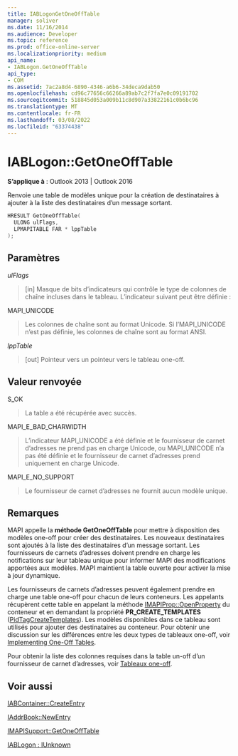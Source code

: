 ```yaml
---
title: IABLogonGetOneOffTable
manager: soliver
ms.date: 11/16/2014
ms.audience: Developer
ms.topic: reference
ms.prod: office-online-server
ms.localizationpriority: medium
api_name:
- IABLogon.GetOneOffTable
api_type:
- COM
ms.assetid: 7ac2a8d4-6890-4346-a6b6-34deca9dab50
ms.openlocfilehash: cd96c77656c66266a89ab7c2f7fa7e0c09191702
ms.sourcegitcommit: 518845d053a009b11c8d907a33822161c0b6bc96
ms.translationtype: MT
ms.contentlocale: fr-FR
ms.lasthandoff: 03/08/2022
ms.locfileid: "63374438"
---
```

# <a name="iablogongetoneofftable"></a>IABLogon::GetOneOffTable

  
  
**S’applique à** : Outlook 2013 | Outlook 2016 
  
Renvoie une table de modèles unique pour la création de destinataires à ajouter à la liste des destinataires d’un message sortant.
  
```cpp
HRESULT GetOneOffTable(
  ULONG ulFlags,
  LPMAPITABLE FAR * lppTable
);
```

## <a name="parameters"></a>Paramètres

 _ulFlags_
  
> [in] Masque de bits d’indicateurs qui contrôle le type de colonnes de chaîne incluses dans le tableau. L’indicateur suivant peut être définie :
    
MAPI_UNICODE 
  
> Les colonnes de chaîne sont au format Unicode. Si l’MAPI_UNICODE n’est pas définie, les colonnes de chaîne sont au format ANSI.
    
 _lppTable_
  
> [out] Pointeur vers un pointeur vers le tableau one-off.
    
## <a name="return-value"></a>Valeur renvoyée

S_OK 
  
> La table a été récupérée avec succès.
    
MAPI_E_BAD_CHARWIDTH 
  
> L’indicateur MAPI_UNICODE a été définie et le fournisseur de carnet d’adresses ne prend pas en charge Unicode, ou MAPI_UNICODE n’a pas été définie et le fournisseur de carnet d’adresses prend uniquement en charge Unicode.
    
MAPI_E_NO_SUPPORT 
  
> Le fournisseur de carnet d’adresses ne fournit aucun modèle unique.
    
## <a name="remarks"></a>Remarques

MAPI appelle la **méthode GetOneOffTable** pour mettre à disposition des modèles one-off pour créer des destinataires. Les nouveaux destinataires sont ajoutés à la liste des destinataires d’un message sortant. Les fournisseurs de carnets d’adresses doivent prendre en charge les notifications sur leur tableau unique pour informer MAPI des modifications apportées aux modèles. MAPI maintient la table ouverte pour activer la mise à jour dynamique. 
  
Les fournisseurs de carnets d’adresses peuvent également prendre en charge une table one-off pour chacun de leurs conteneurs. Les appelants récupèrent cette table en appelant la méthode [IMAPIProp::OpenProperty](imapiprop-openproperty.md) du conteneur et en demandant la propriété **PR_CREATE_TEMPLATES** ([PidTagCreateTemplates](pidtagcreatetemplates-canonical-property.md)). Les modèles disponibles dans ce tableau sont utilisés pour ajouter des destinataires au conteneur. Pour obtenir une discussion sur les différences entre les deux types de tableaux one-off, voir [Implementing One-Off Tables](implementing-one-off-tables.md).
  
Pour obtenir la liste des colonnes requises dans la table un-off d’un fournisseur de carnet d’adresses, voir [Tableaux one-off](one-off-tables.md).
  
## <a name="see-also"></a>Voir aussi



[IABContainer::CreateEntry](iabcontainer-createentry.md)
  
[IAddrBook::NewEntry](iaddrbook-newentry.md)
  
[IMAPISupport::GetOneOffTable](imapisupport-getoneofftable.md)
  
[IABLogon : IUnknown](iablogoniunknown.md)

